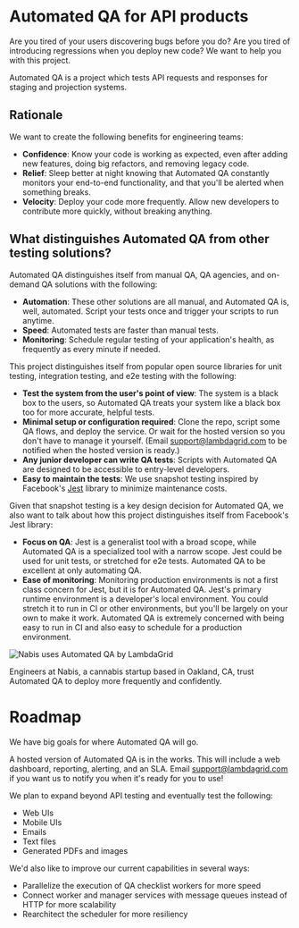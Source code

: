 # Automated QA for API products

Are you tired of your users discovering bugs before you do? Are you tired of introducing regressions when you deploy new code? We want to help you with this project.

Automated QA is a project which tests API requests and responses for staging and projection systems.

## Rationale

We want to create the following benefits for engineering teams:
* **Confidence**: Know your code is working as expected, even after adding new features, doing big refactors, and removing legacy code.
* **Relief**: Sleep better at night knowing that Automated QA constantly monitors your end-to-end functionality, and that you'll be alerted when something breaks.
* **Velocity**: Deploy your code more frequently. Allow new developers to contribute more quickly, without breaking anything.

## What distinguishes Automated QA from other testing solutions?

Automated QA distinguishes itself from manual QA, QA agencies, and on-demand QA solutions with the following:
* **Automation**: These other solutions are all manual, and Automated QA is, well, automated. Script your tests once and trigger your scripts to run anytime.
* **Speed**: Automated tests are faster than manual tests.
* **Monitoring**: Schedule regular testing of your application's health, as frequently as every minute if needed.

This project distinguishes itself from popular open source libraries for unit testing, integration testing, and e2e testing with the following:
* **Test the system from the user's point of view**: The system is a black box to the users, so Automated QA treats your system like a black box too for more accurate, helpful tests.
* **Minimal setup or configuration required**: Clone the repo, script some QA flows, and deploy the service. Or wait for the hosted version so you don't have to manage it yourself. (Email <support@lambdagrid.com> to be notified when the hosted version is ready.)
* **Any junior developer can write QA tests**: Scripts with Automated QA are designed to be accessible to entry-level developers.
* **Easy to maintain the tests**: We use snapshot testing inspired by Facebook's [Jest](https://jestjs.io/) library to minimize maintenance costs.

Given that snapshot testing is a key design decision for Automated QA, we also want to talk about how this project distinguishes itself from Facebook's Jest library:
* **Focus on QA**: Jest is a generalist tool with a broad scope, while Automated QA is a specialized tool with a narrow scope. Jest could be used for unit tests, or stretched for e2e tests. Automated QA to be excellent at only automating QA.
* **Ease of monitoring**: Monitoring production environments is not a first class concern for Jest, but it is for Automated QA. Jest's primary runtime environment is a developer's local environment. You could stretch it to run in CI or other environments, but you'll be largely on your own to make it work. Automated QA is extremely concerned with being easy to run in CI and also easy to schedule for a production environment.

<img src="https://i.imgur.com/wCPlswA.png" alt="Nabis uses Automated QA by LambdaGrid" style="max-width:400px;"/>

Engineers at Nabis, a cannabis startup based in Oakland, CA, trust Automated QA to deploy more frequently and confidently.

# Roadmap

We have big goals for where Automated QA will go.

A hosted version of Automated QA is in the works. This will include a web dashboard, reporting, alerting, and an SLA. Email <support@lambdagrid.com> if you want us to notify you when it's ready for you to use!

We plan to expand beyond API testing and eventually test the following:
* Web UIs
* Mobile UIs
* Emails
* Text files
* Generated PDFs and images

We'd also like to improve our current capabilities in several ways:
* Parallelize the execution of QA checklist workers for more speed
* Connect worker and manager services with message queues instead of HTTP for more scalability
* Rearchitect the scheduler for more resiliency
